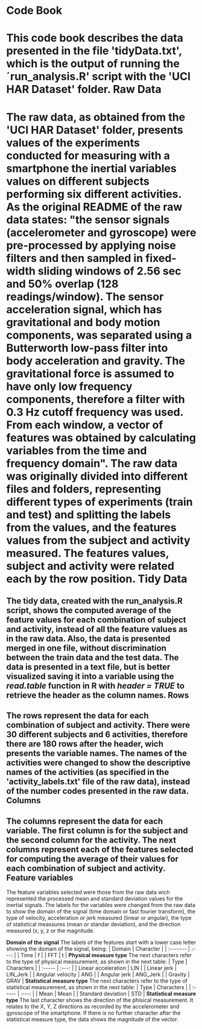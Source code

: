 **Code Book**
=======
This code book describes the data presented in the file 'tidyData.txt', which is the output of running the ´run_analysis.R' script with the 'UCI HAR Dataset' folder.
Raw Data
========
The raw data, as obtained from the 'UCI HAR Dataset' folder, presents values of the experiments conducted for measuring with a smartphone the inertial variables values on different subjects performing six different activities. As the original README of the raw data states: "the sensor signals (accelerometer and gyroscope) were pre-processed by applying noise filters and then sampled in fixed-width sliding windows of 2.56 sec and 50% overlap (128 readings/window). The sensor acceleration signal, which has gravitational and body motion components, was separated using a Butterworth low-pass filter into body acceleration and gravity. The gravitational force is assumed to have only low frequency components, therefore a filter with 0.3 Hz cutoff frequency was used. From each window, a vector of features was obtained by calculating variables from the time and frequency domain".
The raw data was originally divided into different files and folders, representing different types of experiments (train and test) and splitting the labels from the values, and the features values from the subject and activity measured. The features values, subject and activity were related each by the row position.
Tidy Data
=======
The tidy data, created with the run_analysis.R script, shows the computed average of the feature values for each combination of subject and activity, instead of all the feature values as in the raw data. Also, the data is presented merged in one file, without discrimination between the train data and the test data. The data is presented in a text file, but is better visualized saving it into a variable using the *read.table* function in R with *header = TRUE* to retrieve the header as the column names.
Rows
--------
The rows represent the data for each combination of subject and activity. There were 30 different subjects and 6 activities, therefore there are 180 rows after the header, wich presents the variable names. The names of the activities were changed to show the descriptive names of the activities (as specified in the 'activity_labels.txt' file of the raw data), instead of the number codes presented in the raw data.
Columns
---------
The columns represent the data for each variable. The first column is for the subject and the second column for the activity. The next columns represent each of the features selected for computing the average of their values for each combination of subject and activity.
Feature variables
----------
The feature variables selected were those from the raw data wich represented the processed mean and standard deviation values for the inertial signals. The labels for the variables were changed from the raw data to show the domain of the signal (time domain or fast fourier transform), the type of velocity, acceleration or jerk measured (linear or angular), the type of statistical meassures (mean or standar deviation), and the direction measured (x, y, z or the magnitude.

**Domain of the signal**
The labels of the features start with a lower case letter showing the domain of the signal, being:
| Domain     | Character |
| :------- | :---: |
| Time | f | 
| FFT    | t   |
**Physical measure type**
The next characters refer to the type of physical measurement, as shown in the next table:
| Type     | Characters |
| :----- | :---: |
| Linear acceleration | LIN | 
| Linear jerk    | LIN_Jerk   |
| Angular velocity | ANG | 
| Angular jerk    | ANG_Jerk   |
| Gravity    | GRAV   |
**Statistical measure type**
The next characters refer to the type of statistical measurement, as shown in the next table:
| Type     | Characters |
| :----- | :---: |
| Mean | Mean | 
| Standard deviation    | STD   |
**Statistical measure type**
The last character shows the direction of the phisical measurement. It relates to the X, Y, Z directions as recorded by the accelerometer and gyroscope of the smartphone. If there is no further character after the statistical measure type, the data shows the magnitude of the vector.

